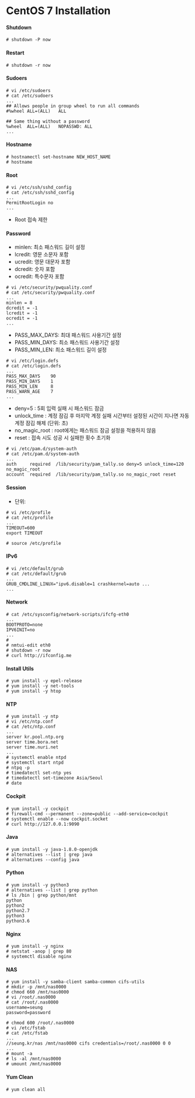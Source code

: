 # CentOS 7 Installation

#### Shutdown

```
# shutdown -P now
```

#### Restart

```
# shutdown -r now
```

#### Sudoers

```
# vi /etc/sudoers
# cat /etc/sudoers
...
## Allows people in group wheel to run all commands
#%wheel	ALL=(ALL)	ALL

## Same thing without a password
%wheel	ALL=(ALL)	NOPASSWD: ALL
...
```

#### Hostname

```
# hostnamectl set-hostname NEW_HOST_NAME
# hostname
```

#### Root

```
# vi /etc/ssh/sshd_config
# cat /etc/ssh/sshd_config
...
PermitRootLogin no
...
```
- Root 접속 제한

#### Password

- minlen: 최소 패스워드 길이 설정
- lcredit: 영문 소문자 포함
- ucredit: 영문 대문자 포함
- dcredit: 숫자 포함
- ocredit: 특수문자 포함
```
# vi /etc/security/pwquality.conf
# cat /etc/security/pwquality.conf
...
minlen = 8
dcredit = -1
lcredit = -1
ocredit = -1
...
```

- PASS_MAX_DAYS: 최대 패스워드 사용기간 설정
- PASS_MIN_DAYS: 최소 패스워드 사용기간 설정
- PASS_MIN_LEN: 최소 패스워드 길이 설정
```
# vi /etc/login.defs
# cat /etc/login.defs
...
PASS_MAX_DAYS    90
PASS_MIN_DAYS    1
PASS_MIN_LEN     8
PASS_WARN_AGE    7
...
```

- deny=5 : 5회 입력 실패 시 패스워드 잠금
- unlock_time : 계정 잠김 후 마지막 계정 실패 시간부터 설정된 시간이 지나면 자동 계정 잠김 해제 (단위: 초)
- no_magic_root : root에게는 패스워드 잠금 설정을 적용하지 않음
- reset : 접속 시도 성공 시 실패한 횟수 초기화
```
# vi /etc/pam.d/system-auth
# cat /etc/pam.d/system-auth
...
auth     required  /lib/security/pam_tally.so deny=5 unlock_time=120 no_magic_root
account  required  /lib/security/pam_tally.so no_magic_root reset
```

#### Session

- 단위: 
```
# vi /etc/profile
# cat /etc/profile
...
TIMEOUT=600
export TIMEOUT

# source /etc/profile
```

#### IPv6

```
# vi /etc/default/grub
# cat /etc/default/grub
...
GRUB_CMDLINE_LINUX="ipv6.disable=1 crashkernel=auto ...
...
```

#### Network

```
# cat /etc/sysconfig/network-scripts/ifcfg-eth0
...
BOOTPROTO=none
IPV6INIT=no
...
# 
# nmtui-edit eth0
# shutdown -r now
# curl http://ifconfig.me
```

#### Install Utils

```
# yum install -y epel-release
# yum install -y net-tools
# yum install -y htop
```

#### NTP

```
# yum install -y ntp
# vi /etc/ntp.conf
# cat /etc/ntp.conf
...
server kr.pool.ntp.org
server time.bora.net
server time.nuri.net
...
# systemctl enable ntpd
# systemctl start ntpd
# ntpq -p
# timedatectl set-ntp yes
# timedatectl set-timezone Asia/Seoul
# date
```

#### Cockpit

```
# yum install -y cockpit
# firewall-cmd --permanent --zone=public --add-service=cockpit
# systemctl enable --now cockpit.socket
# curl http://127.0.0.1:9090
```

#### Java

```
# yum install -y java-1.8.0-openjdk
# alternatives --list | grep java
# alternatives --config java
```

#### Python

```
# yum install -y python3
# alternatives --list | grep python
# ls /bin | grep python/mnt
python
python2
python2.7
python3
python3.6
```

#### Nginx

```
# yum install -y nginx
# netstat -anop | grep 80
# systemctl disable nginx
```

#### NAS

```
# yum install -y samba-client samba-common cifs-utils
# mkdir -p /mnt/nas0000
# chmod 660 /mnt/nas0000
# vi /root/.nas0000
# cat /root/.nas0000
username=seung
password=password

# chmod 600 /root/.nas0000
# vi /etc/fstab
# cat /etc/fstab
...
//seung.kr/nas /mnt/nas0000 cifs credentials=/root/.nas0000 0 0
...
# mount -a
# ls -al /mnt/nas0000
# umount /mnt/nas0000
```

#### Yum Clean

```
# yum clean all
```


